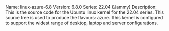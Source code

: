 Name:    linux-azure-6.8
Version: 6.8.0
Series:  22.04 (Jammy)
Description:
    This is the source code for the Ubuntu linux kernel for the 22.04 series. This
    source tree is used to produce the flavours: azure.
    This kernel is configured to support the widest range of desktop, laptop and
    server configurations.
